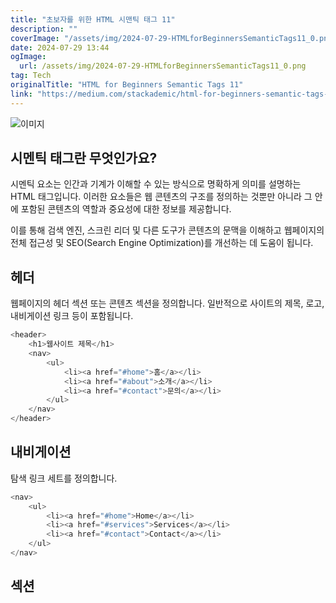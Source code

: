 ```yaml
---
title: "초보자를 위한 HTML 시맨틱 태그 11"
description: ""
coverImage: "/assets/img/2024-07-29-HTMLforBeginnersSemanticTags11_0.png"
date: 2024-07-29 13:44
ogImage: 
  url: /assets/img/2024-07-29-HTMLforBeginnersSemanticTags11_0.png
tag: Tech
originalTitle: "HTML for Beginners Semantic Tags 11"
link: "https://medium.com/stackademic/html-for-beginners-semantic-tags-11-459094b14322"
---
```



![이미지](/assets/img/2024-07-29-HTMLforBeginnersSemanticTags11_0.png)

## 시멘틱 태그란 무엇인가요?

시멘틱 요소는 인간과 기계가 이해할 수 있는 방식으로 명확하게 의미를 설명하는 HTML 태그입니다. 이러한 요소들은 웹 콘텐츠의 구조를 정의하는 것뿐만 아니라 그 안에 포함된 콘텐츠의 역할과 중요성에 대한 정보를 제공합니다.

이를 통해 검색 엔진, 스크린 리더 및 다른 도구가 콘텐츠의 문맥을 이해하고 웹페이지의 전체 접근성 및 SEO(Search Engine Optimization)를 개선하는 데 도움이 됩니다.

<div class="content-ad"></div>

## 헤더

웹페이지의 헤더 섹션 또는 콘텐츠 섹션을 정의합니다. 일반적으로 사이트의 제목, 로고, 내비게이션 링크 등이 포함됩니다.

```js
<header>
    <h1>웹사이트 제목</h1>
    <nav>
        <ul>
            <li><a href="#home">홈</a></li>
            <li><a href="#about">소개</a></li>
            <li><a href="#contact">문의</a></li>
        </ul>
    </nav>
</header>
```

## 내비게이션

<div class="content-ad"></div>

탐색 링크 세트를 정의합니다.

```js
<nav>
    <ul>
        <li><a href="#home">Home</a></li>
        <li><a href="#services">Services</a></li>
        <li><a href="#contact">Contact</a></li>
    </ul>
</nav>
```

## 섹션